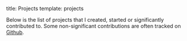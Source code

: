 title: Projects
template: projects

Below is the list of projects that I created, started or significantly contributed to. Some non-significant contributions are often tracked on [Github](https://github.com/mirzal/).
